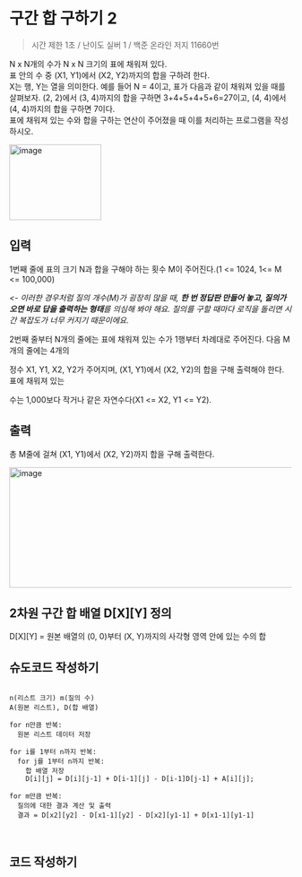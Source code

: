 구간 합 구하기 2
==============
> 시간 제한 1초 / 난이도 실버 1 / 백준 온라인 저지 11660번

N x N개의 수가 N x N 크기의 표에 채워져 있다.   
표 안의 수 중 (X1, Y1)에서 (X2, Y2)까지의 합을 구하려 한다.   
X는 행, Y는 열을 의미한다. 예를 들어 N = 4이고, 표가 다음과 같이 채워져 있을 때를 살펴보자. 
(2, 2)에서 (3, 4)까지의 합을 구하면 3+4+5+4+5+6=27이고, (4, 4)에서 (4, 4)까지의 합을 구하면 7이다.  
표에 채워져 있는 수와 합을 구하는 연산이 주어졌을 때 이를 처리하는 프로그램을 작성하시오.

<img width="164" height="135" alt="image" src="https://github.com/user-attachments/assets/fd1d3cf0-d8d2-48a5-8a1a-c4528619434e" />

입력
---------
1번째 줄에 표의 크기 N과 합을 구해야 하는 횟수 M이 주어진다.(1 <= 1024, 1<= M <= 100,000)   

*<- 이러한 경우처럼 질의 개수(M)가 굉장히 많을 때, **한 번 정답판 만들어 놓고, 질의가 오면 바로 답을 출력하는 형태**를 의심해 봐야 해요. 질의를 구할 때마다 로직을 돌리면 시간 복잡도가 너무 커지기 때문이에요.*  

2번째 줄부터 N개의 줄에는 표에 채워져 있는 수가 1행부터 차례대로 주어진다. 다음 M개의 줄에는 4개의 

정수 X1, Y1, X2, Y2가 주어지며, (X1, Y1)에서 (X2, Y2)의 합을 구해 출력해야 한다. 표에 채워져 있는

수는 1,000보다 작거나 같은 자연수다(X1 <= X2, Y1 <= Y2).  

출력
----------
총 M줄에 걸쳐 (X1, Y1)에서 (X2, Y2)까지 합을 구해 출력한다.

<img width="557" height="215" alt="image" src="https://github.com/user-attachments/assets/3176d714-f845-4364-b7e8-7058138862cb" />

2차원 구간 합 배열 D[X][Y] 정의
-----------
D[X][Y] = 원본 배열의 (0, 0)부터 (X, Y)까지의 사각형 영역 안에 있는 수의 합

슈도코드 작성하기
--------------------

<pre>
<code>
n(리스트 크기) m(질의 수)
A(원본 리스트), D(합 배열)

for n만큼 반복:
  원본 리스트 데이터 저장

for i를 1부터 n까지 반복:
  for j를 1부터 n까지 반복:
    합 배열 저장
    D[i][j] = D[i][j-1] + D[i-1][j] - D[i-1]D[j-1] + A[i][j];

for m만큼 반복:
  질의에 대한 결과 계산 및 출력
  결과 = D[x2][y2] - D[x1-1][y2] - D[x2][y1-1] + D[x1-1][y1-1]
  
</code>
</pre>

코드 작성하기
-------------------
<pre>
<code>

</code>
</pre>
